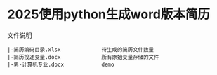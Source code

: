 # 2025使用python生成word版本简历

文件说明
```shell
|-简历编码目录.xlsx             待生成的简历文件数量
|-简历投递变量.docx             所有原始变量存储的文件
|-男-计算机专业.docx            demo
```





